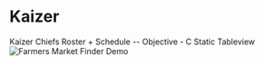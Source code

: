 # Kaizer
Kaizer Chiefs Roster + Schedule
-- Objective - C Static Tableview 
![Farmers Market Finder Demo](demo.gif)



